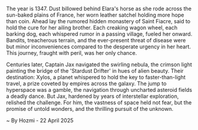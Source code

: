 
The year is 1347.  Dust billowed behind Elara's horse as she rode across the sun-baked plains of France, her worn leather satchel holding more hope than coin.  Ahead lay the rumored hidden monastery of Saint Fiacre, said to hold the cure for her ailing brother.  Each creaking wagon wheel, each barking dog, each whispered rumor in a passing village, fueled her onward.  Bandits, treacherous terrain, and the ever-present threat of disease were but minor inconveniences compared to the desperate urgency in her heart.  This journey, fraught with peril, was her only chance.

Centuries later, Captain Jax navigated the swirling nebula, the crimson light painting the bridge of the 'Stardust Drifter' in hues of alien beauty.  Their destination: Xylos, a planet whispered to hold the key to faster-than-light travel, a prize coveted by empires across the galaxy.  The jump to hyperspace was a gamble, the navigation through uncharted asteroid fields a deadly dance.  But Jax, hardened by years of interstellar exploration, relished the challenge.  For him, the vastness of space held not fear, but the promise of untold wonders, and the thrilling pursuit of the unknown.

~ By Hozmi - 22 April 2025
